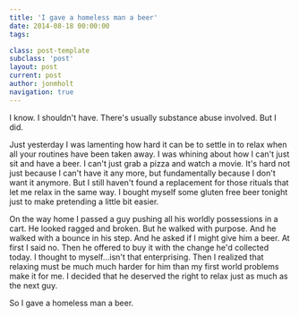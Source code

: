 ```yaml
---
title: 'I gave a homeless man a beer'
date: 2014-08-18 00:00:00 
tags: 

class: post-template
subclass: 'post'
layout: post
current: post
author: jonmholt
navigation: true
---
```

I know.  I shouldn't have.  There's usually substance abuse involved. But I did.

Just yesterday I was lamenting how hard it can be to settle in to relax when all your routines have been taken away.  I was whining about how I can't just sit and have a beer.  I can't just grab a pizza and watch a movie.  It's hard not just because I can't have it any more, but fundamentally because I don't want it anymore.  But I still haven't found a replacement for those rituals that let me relax in the same way.  I bought myself some gluten free beer tonight just to make pretending a little bit easier.

On the way home I passed a guy pushing all his worldly possessions in a cart. He looked ragged and broken.  But he walked with purpose.  And he walked with a bounce in his step.  And he asked if I might give him a beer.  At first I said no.  Then he offered to buy it with the change he'd collected today.  I thought to myself...isn't that enterprising.  Then I realized that relaxing must be much much harder for him than my first world problems make it for me.  I decided that he deserved the right to relax just as much as the next guy.

So I gave a homeless man a beer.
